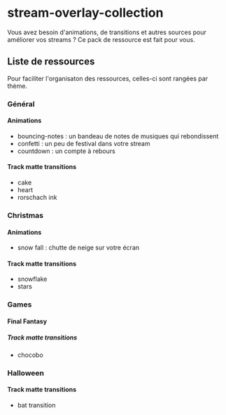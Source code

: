 # stream-overlay-collection
Vous avez besoin d'animations, de transitions et autres sources pour améliorer vos 
streams ?
Ce pack de ressource est fait pour vous.

## Liste de ressources

Pour faciliter l'organisaton des ressources, celles-ci sont rangées par thème.

### Général 

#### Animations

- bouncing-notes : un bandeau de notes de musiques qui rebondissent
- confetti : un peu de festival dans votre stream
- countdown : un compte à rebours

#### Track matte transitions

- cake
- heart
- rorschach ink

### Christmas

#### Animations

- snow fall : chutte de neige sur votre écran

#### Track matte transitions

- snowflake
- stars

### Games

#### Final Fantasy

##### Track matte transitions

- chocobo

### Halloween

#### Track matte transitions

- bat transition